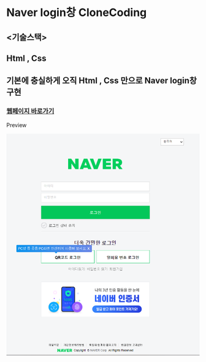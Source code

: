 # Naver login창 CloneCoding

## <기술스택>
## Html , Css 

## 기본에 충실하게 오직 Html , Css 만으로 Naver login창 구현

### [웹페이지 바로가기](https://wondonghwi.github.io/Naver_cloneCoding_CSS/)

Preview

![](img/naver_login.PNG)
